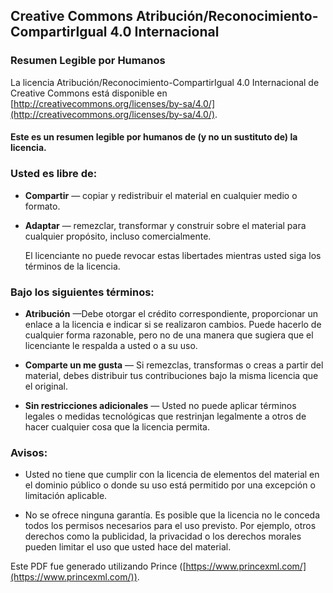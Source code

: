 ## Creative Commons Atribución/Reconocimiento-CompartirIgual 4.0 Internacional

### Resumen Legible por Humanos

La licencia Atribución/Reconocimiento-CompartirIgual 4.0 Internacional de Creative Commons está disponible en
[http://creativecommons.org/licenses/by-sa/4.0/](http://creativecommons.org/licenses/by-sa/4.0/).

#### Este es un resumen legible por humanos de (y no un sustituto de) la licencia.

### Usted es libre de:

- **Compartir** — copiar y redistribuir el material en cualquier medio o formato.

- **Adaptar** — remezclar, transformar y construir sobre el material para cualquier propósito, incluso comercialmente.

   El licenciante no puede revocar estas libertades mientras usted siga los términos de la licencia.

### Bajo los siguientes términos:

- **Atribución** —Debe otorgar el crédito correspondiente, proporcionar un enlace a la licencia e indicar si se realizaron cambios. Puede hacerlo de cualquier forma razonable, pero no de una manera que sugiera que el licenciante le respalda a usted o a su uso.

- **Comparte un me gusta** — Si remezclas, transformas o creas a partir del material, debes distribuir tus contribuciones bajo la misma licencia que el original.

- **Sin restricciones adicionales** — Usted no puede aplicar términos legales o medidas tecnológicas que restrinjan legalmente a otros de hacer cualquier cosa que la licencia permita.

### Avisos:

- Usted no tiene que cumplir con la licencia de elementos del material en el dominio público o donde su uso está permitido por una excepción o limitación aplicable.

- No se ofrece ninguna garantía. Es posible que la licencia no le conceda todos los permisos necesarios para el uso previsto. Por ejemplo, otros derechos como la publicidad, la privacidad o los derechos morales pueden limitar el uso que usted hace del material.

Este PDF fue generado utilizando Prince ([https://www.princexml.com/](https://www.princexml.com/)).
